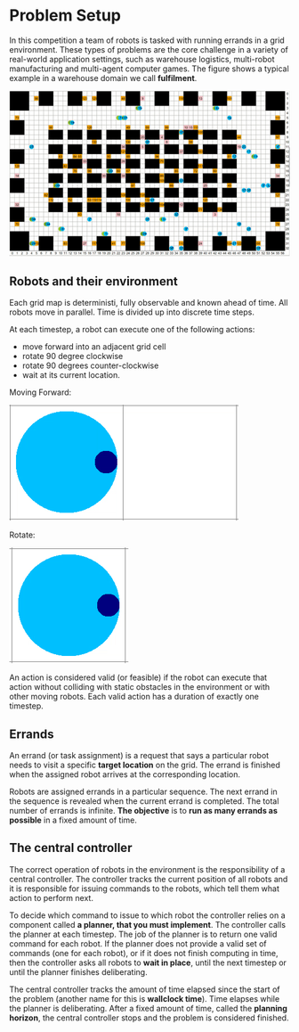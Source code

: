 # Problem Setup

In this competition a team of robots is tasked with running errands in a grid environment. These types of problems are the core challenge in a variety of real-world application settings, such as warehouse logistics, multi-robot manufacturing and multi-agent computer games. The figure shows a typical example in a warehouse domain we call **fulfilment**.

![image](landing_page_resource/images/image_warehouse.gif)

## Robots and their environment
Each grid map is deterministi, fully observable and known ahead of time. All robots move in parallel. Time is divided up into discrete time steps. 

At each timestep, a robot can execute one of the following actions: 
- move forward into an adjacent grid cell
- rotate 90 degree clockwise 
- rotate 90 degrees counter-clockwise
- wait at its current location.

Moving Forward:

![image](landing_page_resource/images/image2.gif)

Rotate:

![image](landing_page_resource/images/image3.gif)

An action is considered valid (or feasible) if the robot can execute that action without colliding with static obstacles in the environment or with other moving robots. Each valid action has a duration of exactly one timestep. 

## Errands
An errand (or task assignment) is a request that says a particular robot needs to visit a specific **target location** on the grid. The errand is finished when the assigned robot arrives at the corresponding location.

Robots are assigned errands in a particular sequence. The next errand in the sequence is revealed when the current errand is completed. The total number of errands is infinite. **The objective** is to **run as many errands as possible** in a fixed amount of time.  

## The central controller
The correct operation of robots in the environment is the responsibility of a central controller. The controller tracks the current position of all robots and it is responsible for issuing commands to the robots, which tell them what action to perform next. 

To decide which command to issue to which robot the controller relies on a component called **a planner, that you must implement**.  The controller calls the planner at each timestep. The job of the planner is to return one valid command for each robot.  If the planner does not provide a valid set of commands (one for each robot), or if it does not finish computing in time, then the controller asks all robots to **wait in place**, until the next timestep or until the planner finishes deliberating. 

The central controller tracks the amount of time elapsed since the start of the problem (another name for this is **wallclock time**). Time elapses while the planner is deliberating. After a fixed amount of time, called the **planning horizon**, the central controller stops and the problem is considered finished. 
